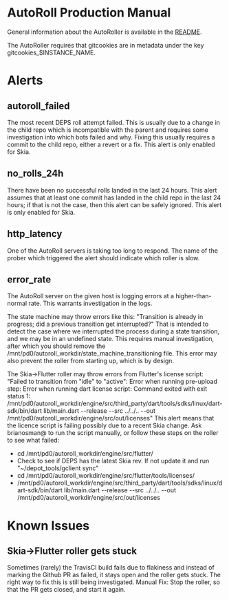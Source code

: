 AutoRoll Production Manual
==========================

General information about the AutoRoller is available in the
[README](./README.md).

The AutoRoller requires that gitcookies are in metadata under the key gitcookies_$INSTANCE_NAME.

Alerts
======

autoroll_failed
---------------

The most recent DEPS roll attempt failed. This is usually due to a change in the
child repo which is incompatible with the parent and requires some investigation
into which bots failed and why. Fixing this usually requires a commit to the
child repo, either a revert or a fix. This alert is only enabled for Skia.


no_rolls_24h
------------

There have been no successful rolls landed in the last 24 hours. This alert
assumes that at least one commit has landed in the child repo in the last 24
hours; if that is not the case, then this alert can be safely ignored. This
alert is only enabled for Skia.


http_latency
------------

One of the AutoRoll servers is taking too long to respond. The name of the
prober which triggered the alert should indicate which roller is slow.


error_rate
----------

The AutoRoll server on the given host is logging errors at a higher-than-normal
rate. This warrants investigation in the logs.

The state machine may throw errors like this: "Transition is already in
progress; did a previous transition get interrupted?"  That is intended to
detect the case where we interrupted the process during a state transition, and
we may be in an undefined state. This requires manual investigation, after which
you should remove the /mnt/pd0/autoroll_workdir/state_machine_transitioning
file. This error may also prevent the roller from starting up, which is by
design.

The Skia->Flutter roller may throw errors from Flutter's license script:
"Failed to transition from "idle" to "active": Error when running pre-upload step: Error when running dart license script: Command exited with exit status 1: /mnt/pd0/autoroll_workdir/engine/src/third_party/dart/tools/sdks/linux/dart-sdk/bin/dart lib/main.dart --release --src ../../.. --out /mnt/pd0/autoroll_workdir/engine/src/out/licenses"
This alert means that the licence script is failing possibly due to a recent
Skia change. Ask brianosman@ to run the script manually, or follow these steps
on the roller to see what failed:
* cd /mnt/pd0/autoroll_workdir/engine/src/flutter/
* Check to see if DEPS has the latest Skia rev. If not update it and run "~/depot_tools/gclient sync"
* cd /mnt/pd0/autoroll_workdir/engine/src/flutter/tools/licenses/
* /mnt/pd0/autoroll_workdir/engine/src/third_party/dart/tools/sdks/linux/dart-sdk/bin/dart lib/main.dart --release --src ../../.. --out /mnt/pd0/autoroll_workdir/engine/src/out/licenses

Known Issues
============

Skia->Flutter roller gets stuck
-------------------------------

Sometimes (rarely) the TravisCI build fails due to flakiness and instead of
marking the Github PR as failed, it stays open and the roller gets stuck.
The right way to fix this is still being investigated.
Manual Fix: Stop the roller, so that the PR gets closed, and start it again.

